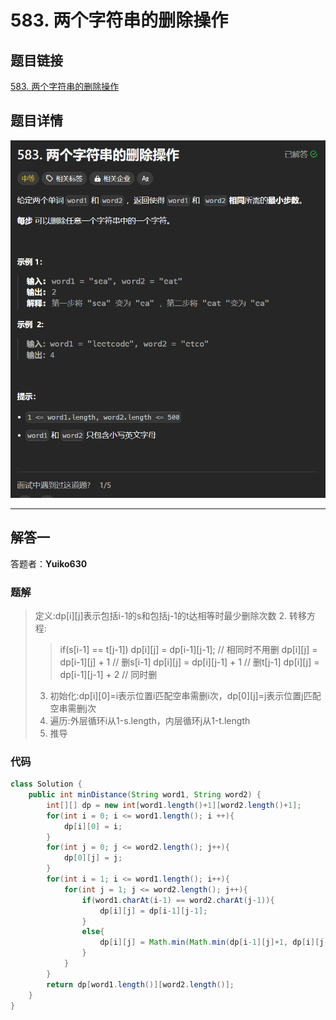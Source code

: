 # 583. 两个字符串的删除操作
## 题目链接  
[583. 两个字符串的删除操作](https://leetcode.cn/problems/delete-operation-for-two-strings/description/)
## 题目详情
![题目图片](Img/583.png)

***
## 解答一
答题者：**Yuiko630**

### 题解
>定义:dp[i][j]表示包括i-1的s和包括j-1的t达相等时最少删除次数
>2. 转移方程:
>>if(s[i-1] == t[j-1]) dp[i][j] = dp[i-1][j-1]; // 相同时不用删
>>dp[i][j] = dp[i-1][j] + 1 // 删s[i-1] 
>>dp[i][j] = dp[i][j-1] + 1 // 删t[j-1] 
>>dp[i][j] = dp[i-1][j-1] + 2 // 同时删
>3. 初始化:dp[i][0]=i表示位置i匹配空串需删i次，dp[0][j]=j表示位置j匹配空串需删j次
>4. 遍历:外层循环i从1-s.length，内层循环j从1-t.length
>5. 推导

### 代码
``` Java
class Solution {
    public int minDistance(String word1, String word2) {
        int[][] dp = new int[word1.length()+1][word2.length()+1];
        for(int i = 0; i <= word1.length(); i ++){
            dp[i][0] = i;
        }
        for(int j = 0; j <= word2.length(); j++){
            dp[0][j] = j;
        }
        for(int i = 1; i <= word1.length(); i++){
            for(int j = 1; j <= word2.length(); j++){
                if(word1.charAt(i-1) == word2.charAt(j-1)){
                    dp[i][j] = dp[i-1][j-1];
                }
                else{
                    dp[i][j] = Math.min(Math.min(dp[i-1][j]+1, dp[i][j-1]+1),dp[i-1][j-1] + 2);
                }
            }
        }
        return dp[word1.length()][word2.length()];
    }
}
```